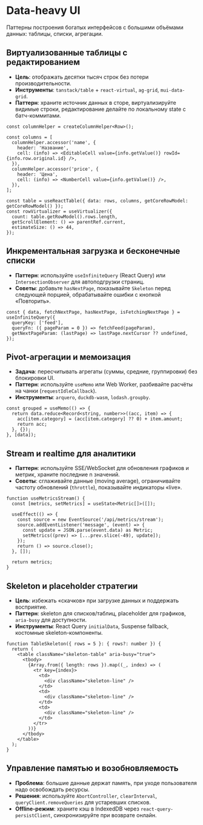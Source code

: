 # Data-heavy UI

Паттерны построения богатых интерфейсов с большими объёмами данных: таблицы, списки, агрегации.

## Виртуализованные таблицы с редактированием

- **Цель**: отображать десятки тысяч строк без потери производительности.
- **Инструменты**: `tanstack/table` + `react-virtual`, `ag-grid`, `mui-data-grid`.
- **Паттерн**: храните источник данных в сторе, виртуализируйте видимые строки, редактирование делайте по локальному state с батч-коммитами.

```tsx
const columnHelper = createColumnHelper<Row>();

const columns = [
  columnHelper.accessor('name', {
    header: 'Название',
    cell: (info) => <EditableCell value={info.getValue()} rowId={info.row.original.id} />,
  }),
  columnHelper.accessor('price', {
    header: 'Цена',
    cell: (info) => <NumberCell value={info.getValue()} />,
  }),
];

const table = useReactTable({ data: rows, columns, getCoreRowModel: getCoreRowModel() });
const rowVirtualizer = useVirtualizer({
  count: table.getRowModel().rows.length,
  getScrollElement: () => parentRef.current,
  estimateSize: () => 44,
});
```

## Инкрементальная загрузка и бесконечные списки

- **Паттерн**: используйте `useInfiniteQuery` (React Query) или `IntersectionObserver` для автоподгрузки страниц.
- **Советы**: добавьте `hasNextPage`, показывайте `Skeleton` перед следующей порцией, обрабатывайте ошибки с кнопкой «Повторить».

```tsx
const { data, fetchNextPage, hasNextPage, isFetchingNextPage } = useInfiniteQuery({
  queryKey: ['feed'],
  queryFn: ({ pageParam = 0 }) => fetchFeed(pageParam),
  getNextPageParam: (lastPage) => lastPage.nextCursor ?? undefined,
});
```

## Pivot-агрегации и мемоизация

- **Задача**: пересчитывать агрегаты (суммы, средние, группировки) без блокировки UI.
- **Паттерн**: используйте `useMemo` или Web Worker, разбивайте расчёты на чанки (`requestIdleCallback`).
- **Инструменты**: `arquero`, `duckdb-wasm`, `lodash.groupby`.

```tsx
const grouped = useMemo(() => {
  return data.reduce<Record<string, number>>((acc, item) => {
    acc[item.category] = (acc[item.category] ?? 0) + item.amount;
    return acc;
  }, {});
}, [data]);
```

## Stream и realtime для аналитики

- **Паттерн**: используйте SSE/WebSocket для обновления графиков и метрик, храните последние n значений.
- **Советы**: сглаживайте данные (moving average), ограничивайте частоту обновлений (`throttle`), показывайте индикаторы «live».

```tsx
function useMetricsStream() {
  const [metrics, setMetrics] = useState<Metric[]>([]);

  useEffect(() => {
    const source = new EventSource('/api/metrics/stream');
    source.addEventListener('message', (event) => {
      const update = JSON.parse(event.data) as Metric;
      setMetrics((prev) => [...prev.slice(-49), update]);
    });
    return () => source.close();
  }, []);

  return metrics;
}
```

## Skeleton и placeholder стратегии

- **Цель**: избежать «скачков» при загрузке данных и поддержать восприятие.
- **Паттерн**: skeleton для списков/таблиц, placeholder для графиков, `aria-busy` для доступности.
- **Инструменты**: React Query `initialData`, Suspense fallback, костомные skeleton-компоненты.

```tsx
function TableSkeleton({ rows = 5 }: { rows?: number }) {
  return (
    <table className="skeleton-table" aria-busy="true">
      <tbody>
        {Array.from({ length: rows }).map((_, index) => (
          <tr key={index}>
            <td>
              <div className="skeleton-line" />
            </td>
            <td>
              <div className="skeleton-line" />
            </td>
            <td>
              <div className="skeleton-line" />
            </td>
          </tr>
        ))}
      </tbody>
    </table>
  );
}
```

## Управление памятью и возобновляемость

- **Проблема**: большие данные держат память, при уходе пользователя надо освобождать ресурсы.
- **Решения**: используйте `AbortController`, `clearInterval`, `queryClient.removeQueries` для устаревших списков.
- **Offline-режим**: храните кэш в IndexedDB через `react-query-persistClient`, синхронизируйте при возврате онлайн.
